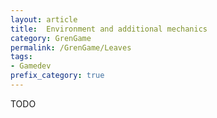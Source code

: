```yaml
---
layout: article
title:  Environment and additional mechanics
category: GrenGame
permalink: /GrenGame/Leaves
tags:
- Gamedev
prefix_category: true
---
```


TODO
